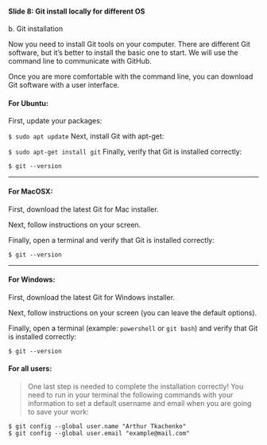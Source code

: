 #### Slide 8: Git install locally for different OS

b. Git installation

Now you need to install Git tools on your computer. There are different Git software, but it’s better to install the basic one to start. We will use the command line to communicate with GitHub.

Once you are more comfortable with the command line, you can download Git software with a user interface.

#### For Ubuntu:
First, update your packages:

`$ sudo apt update`
Next, install Git with apt-get:

`$ sudo apt-get install git`
Finally, verify that Git is installed correctly:

`$ git --version`

---

#### For MacOSX:
First, download the latest Git for Mac installer.

Next, follow instructions on your screen.

Finally, open a terminal and verify that Git is installed correctly:

`$ git --version`

---

#### For Windows:
First, download the latest Git for Windows installer.

Next, follow instructions on your screen (you can leave the default options).


Finally, open a terminal (example: `powershell` or `git bash`) and verify that Git is installed correctly:

`$ git --version`



#### For all users:
> One last step is needed to complete the installation correctly! You need to run in your terminal the following commands with your information to set a default username and email when you are going to save your work:

```
$ git config --global user.name "Arthur Tkachenko"
$ git config --global user.email "example@mail.com"
```
